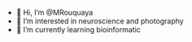 - 👋 Hi, I’m @MRouquaya
- 👀 I’m interested in neuroscience and photography
- 🌱 I’m currently learning bioinformatic

<!---
MRouquaya/MRouquaya is a ✨ special ✨ repository because its `README.md` (this file) appears on your GitHub profile.
You can click the Preview link to take a look at your changes.
--->
